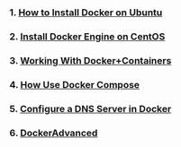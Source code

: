 ### 1. [How to Install Docker on Ubuntu](https://github.com/SumonPaul18/Docker-Kubernetes/blob/main/Install%20Docker%20on%20Ubuntu.txt)
### 2. [Install Docker Engine on CentOS](https://github.com/SumonPaul18/Docker-Kubernetes/blob/main/Install%20Docker%20Engine%20on%20CentOS.txt)
### 3. [Working With Docker+Containers](https://github.com/SumonPaul18/Docker-Kubernetes/blob/main/Working%20With%20Docker%2BContainers.txt)
### 4. [How Use Docker Compose](https://github.com/SumonPaul18/Docker-Kubernetes/blob/main/How%20Use%20Docker%20Compose.txt)
### 5. [Configure a DNS Server in Docker](https://github.com/SumonPaul18/Docker-Kubernetes/blob/main/Configure%20a%20DNS%20Server%20in%20Docker.txt)
### 6. [DockerAdvanced](https://github.com/SumonPaul18/Docker-Kubernetes/blob/main/DockerAdvanced.txt)



